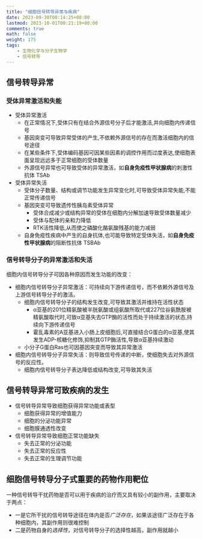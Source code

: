 ```yaml
---
title: "细胞信号转导异常与疾病"
date: 2023-09-30T00:14:25+08:00
lastmod: 2023-10-01T00:21:19+08:00
comments: true
math: false
weight: 175
tags:
    - 生物化学与分子生物学
    - 信号转导
---
```


## 信号转导异常

### 受体异常激活和失能

- 受体异常激活
    - 在正常情况下,受体只有在结合外源信号分子后才能激活,并向细胞内传递信号
    - 基因突变可导致异常受体的产生,不依赖外源信号的存在而激活细胞内的信号途径
    - 在某些条件下,受体编码基因可因某些因素的调控作用而过度表达,使细胞表面呈现远远多于正常细胞的受体数量
    - 外源信号异常也可导致受体的异常激活，如**自身免疫性甲状腺病**的刺激性抗体 TSAb
- 受体异常失活
    - 受体分子数量、结构或调节功能发生异常变化时,可导致受体异常失能,不能正常传递信号
    - 基因突变可导致遗传性胰岛素受体异常
        - 受体合成减少或结构异常的受体在细胞内分解加速导致受体数量减少
        - 受体与配体的亲和力降低
        - RTK活性降低,从而使之磷酸化酪氨酸残基的能力减弱
    - 自身免疫性疾病中产生的自身抗体,也可能导致特定受体失活，如**自身免疫性甲状腺病**的阻断性抗体 TSBAb

### 信号转导分子的异常激活和失活

细胞内信号转导分子可因各种原因而发生功能的改变：

- 细胞内信号转导分子异常激活：可持续向下游传递信号，而不依赖外源信号及上游信号转导分子的激活。
    - 细胞内信号转导分子的结构发生改变,可导致其激活并维持在活性状态
        - α亚基的201位精氨酸被半胱氨酸或组氨酸所取代或227位谷氨酰胺被精氨酸取代时,可致α亚基失去GTP酶的活性而处于持续激活的状态,持续向下游传递信号
        - 霍乱毒素的A亚基进入小肠上皮细胞后,可直接结合G蛋白的α亚基,使其发生ADP-核糖化修饰,抑制其GTP酶活性,导致α亚基持续激动
    - 小分子G蛋白Ras也可因基因突变而导致其异常激活
- 细胞内信号转导分子异常失活：则导致信号传递的中断，使细胞失去对外源信号的反应性。
    - 细胞内信号转导分子表达降低或结构改变,可导致其失活

## 信号转导异常可致疾病的发生

- 信号转导异常导致细胞获得异常功能或表型
    - 细胞获得异常的增值能力
    - 细胞的分泌功能异常
    - 细胞膜通透性改变
- 信号转导异常导致细胞正常功能缺失
    - 失去正常的分泌功能
    - 失去正常的反应性
    - 失去正常的生理调节功能

## 细胞信号转导分子式重要的药物作用靶位

一种信号转导干扰药物是否可以用于疾病的治疗而又具有较小的副作用，主要取决于两点：

- 一是它所干扰的信号转导途径在体内是否*广泛存在*，如果该途径广泛存在于各种细胞内，其副作用则很难控制
- 二是药物自身的*选择性*，对信号转导分子的选择性越高，副作用就越小
